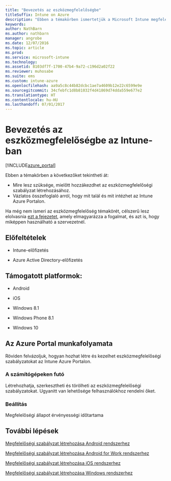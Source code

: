 ```yaml
---
title: "Bevezetés az eszközmegfelelőségbe"
titleSuffix: Intune on Azure
description: "Ebben a témakörben ismertetjük a Microsoft Intune megfelelőségi szabályzatok létrehozásához szükséges előfeltételeit."
keywords: 
author: NathBarn
ms.author: nathbarn
manager: angrobe
ms.date: 12/07/2016
ms.topic: article
ms.prod: 
ms.service: microsoft-intune
ms.technology: 
ms.assetid: 8103df7f-1700-47b4-9a72-c196d2a02f22
ms.reviewer: muhosabe
ms.suite: ems
ms.custom: intune-azure
ms.openlocfilehash: aa9a5c8c44b82dcbc1ae7a4609b12e22c6599e9e
ms.sourcegitcommit: 34cfebfc1d8b81032f4d41869d74dda559e677e2
ms.translationtype: HT
ms.contentlocale: hu-HU
ms.lasthandoff: 07/01/2017
---
```

# <a name="get-started-with-device-compliance-in-intune"></a>Bevezetés az eszközmegfelelőségbe az Intune-ban


[!INCLUDE[azure_portal](./includes/azure_portal.md)]

Ebben a témakörben a következőket tekintheti át: 

- Mire lesz szüksége, mielőtt hozzákezdhet az eszközmegfelelőségi szabályzat létrehozásához.
- Vázlatos összefoglaló arról, hogy mit talál és mit intézhet az Intune Azure Portalon. 

Ha még nem ismeri az eszközmegfelelőség témakörét, célszerű lesz elolvasnia [ezt a fejezetet](device-compliance.md), amely elmagyarázza a fogalmat, és azt is, hogy miképpen használható a szervezetnél.

##  <a name="pre-requisites"></a>Előfeltételek

-   Intune-előfizetés

-   Azure Active Directory-előfizetés

##  <a name="supported-platforms"></a>Támogatott platformok:

-   Android

-   iOS

-   Windows 8.1

-   Windows Phone 8.1

-   Windows 10

##  <a name="azure-portal-workflow"></a>Az Azure Portal munkafolyamata

Röviden felvázoljuk, hogyan hozhat létre és kezelhet eszközmegfelelőségi szabályzatokat az Intune Azure Portalon.

<!---### Overview

When you choose the **Set device compliance** workload, the blade opens with an  **Overview** section that displays a summary view of your compliance policies that you have created and the status of the devices they have been applied to. If you
don’t have any policies configured yet, the overview will just include the various reports but with no data.--->

### <a name="manage"></a>A számítógépeken futó

Létrehozhatja, szerkesztheti és törölheti az eszközmegfelelőségi szabályzatokat. Ugyanitt van lehetősége felhasználókhoz rendelni őket.

<!---### Monitor

This section is a detailed view of what you see in the **Overview**. A list of all the reports are displayed in this section and you can interactively drill down through each of these reports.--->

### <a name="setup"></a>Beállítás

Megfelelőségi állapot érvényességi időtartama

##  <a name="next-steps"></a>További lépések
[Megfelelőségi szabályzat létrehozása Android rendszerhez](compliance-policy-create-android.md)

[Megfelelőségi szabályzat létrehozása Android for Work rendszerhez](compliance-policy-create-android-for-work.md)

[Megfelelőségi szabályzat létrehozása iOS rendszerhez](compliance-policy-create-ios.md)

[Megfelelőségi szabályzat létrehozása Windows rendszerhez](compliance-policy-create-windows.md)
